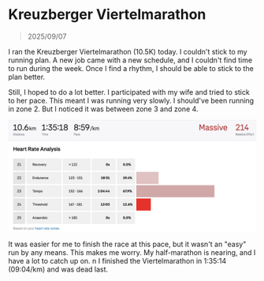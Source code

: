 # Kreuzberger Viertelmarathon
> 2025/09/07

I ran the Kreuzberger
Viertelmarathon (10.5K) today.
I couldn't stick to my running plan.
A new job came with a new schedule, and I couldn't find time to run during the week.
Once I find a rhythm, I should be able to stick to the plan better.

Still, I hoped to do a lot better.
I participated with my wife and tried to stick to her pace.
This meant I was running very slowly. I should've been running in zone 2.
But I noticed it was between zone 3 and zone 4.

![viertelmarathon.png](assets/images/viertelmarathon.png)

It was easier for me to finish the race at this pace, but it wasn't an "easy" run by any means.
This makes me worry.
My half-marathon is nearing, and I have a lot to catch up on.
n
I finished the Viertelmarathon in 1:35:14 (09:04/km) and was dead last.